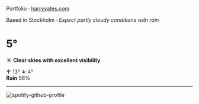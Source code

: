 Portfolio · [harryyates.com](https://harryyates.com)

<!-- WEATHER_START -->
Based in Stockholm · *Expect partly cloudy conditions with rain*

# 5°
☀️ **Clear skies with excellent visibility**

**↑** 13° **↓** 4°  
**Rain** 56%

---
<!-- WEATHER_END -->

<p align="left">
  <a>
    <img src="https://spotify-github-profile.kittinanx.com/api/view?uid=bigbello&cover_image=true&theme=natemoo-re&show_offline=true&background_color=121212&interchange=false&bar_color=53b14f&bar_color_cover=false" alt="spotify-github-profile">
  </a>
</p>